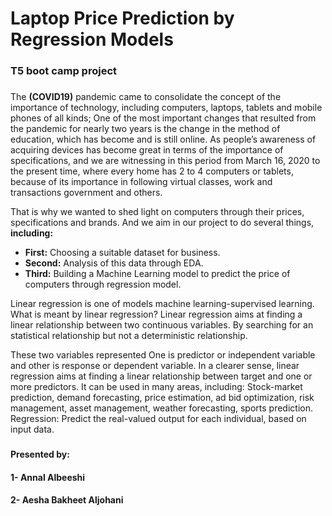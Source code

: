 # Laptop Price Prediction by Regression Models
### T5 boot camp project  
### 
###

The **(COVID19)** pandemic came to consolidate the concept of the importance of technology, including computers, laptops, tablets and mobile phones of all kinds; One of the most important changes that resulted from the pandemic for nearly two years is the change in the method of education, which has become and is still online.
As people’s awareness of acquiring devices has become great in terms of the importance of specifications, and we are witnessing in this period from March 16, 2020 to the present time, where every home has 2 to 4 computers or tablets, because of its importance in following virtual classes, work and transactions government and others.

That is why we wanted to shed light on computers through their prices, specifications and brands. And we aim in our project to do several things, **including:**

- **First:** Choosing a suitable dataset for business.
- **Second:** Analysis of this data through EDA.
- **Third:** Building a Machine Learning model to predict the price of computers through regression model.

Linear regression is one of models machine learning-supervised learning.
What is meant by linear regression? Linear regression aims at finding a linear relationship between two continuous variables. By searching for an statistical relationship but not a deterministic relationship.

These two variables represented One is predictor or independent variable and other is response or dependent variable. In a clearer sense,  linear regression aims at finding a linear relationship between target and one or more predictors.
It can be used in many areas, including: Stock-market prediction, demand forecasting, price estimation, ad bid optimization, risk management, asset management, weather forecasting, sports prediction.
Regression: Predict the real-valued output for each individual, based on input data.
####
###

#### Presented by: 
#### 1-  Annal Albeeshi
#### 2- Aesha Bakheet Aljohani

